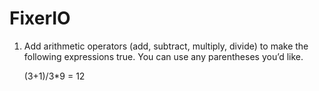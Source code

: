 # FixerIO

1. Add arithmetic operators (add, subtract, multiply, divide) to make the following expressions true. You can use any parentheses you’d like.

    (3+1)/3*9 = 12

